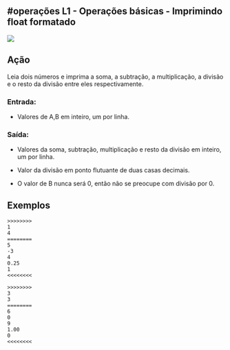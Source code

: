 ## #operações L1 - Operações básicas - Imprimindo float formatado

![](https://raw.githubusercontent.com/qxcodefup/arcade/master/base/000/__capa.jpg)

## Ação

Leia dois números e imprima a soma, a subtração, a multiplicação, a divisão e o resto da divisão entre eles respectivamente.

### Entrada:

* Valores de A,B em inteiro, um por linha.

### Saída:

* Valores da soma, subtração, multiplicação e resto da divisão em inteiro, um por linha.

* Valor da divisão em ponto flutuante de duas casas decimais.
* O valor de B nunca será 0, então não se preocupe com divisão por 0.

## Exemplos

```
>>>>>>>>
1
4
========
5
-3
4
0.25
1
<<<<<<<<

>>>>>>>>
3
3
========
6
0
9
1.00
0
<<<<<<<<
```

